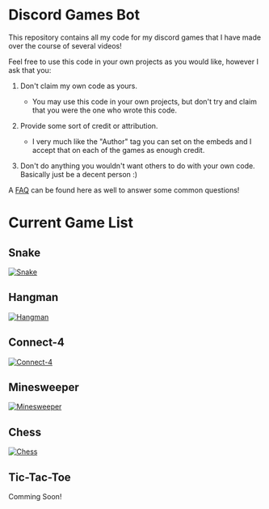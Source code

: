 # Discord Games Bot
This repository contains all my code for my discord games that I have made over the course of several videos!

Feel free to use this code in your own projects as you would like, however I ask that you:
    
1. Don't claim my own code as yours. 
    
    * You may use this code in your own projects, but don't try and claim that you were the one who wrote this code.
2. Provide some sort of credit or attribution. 
    * I very much like the "Author" tag you can set on the embeds and I accept that on each of the games as enough credit.
3. Don't do anything you wouldn't want others to do with your own code. Basically just be a decent person :)

A [FAQ](/FAQ.md) can be found here as well to answer some common questions!

# Current Game List
## Snake
[![Snake](https://img.youtube.com/vi/tk5c0t72Up4/0.jpg)](https://www.youtube.com/watch?v=tk5c0t72Up4 "Snake")
## Hangman
[![Hangman](https://img.youtube.com/vi/0G3gD4KJ59U/0.jpg)](https://www.youtube.com/watch?v=0G3gD4KJ59U "Hangman")
## Connect-4
[![Connect-4](https://img.youtube.com/vi/Sl1ZnvlNalI/0.jpg)](https://www.youtube.com/watch?v=Sl1ZnvlNalI "Connect-4")
## Minesweeper
[![Minesweeper](https://img.youtube.com/vi/j2ylF1AX1RY/0.jpg)](https://www.youtube.com/watch?v=j2ylF1AX1RY "Minesweeper")
## Chess
[![Chess](https://img.youtube.com/vi/yMg9tVZBSPw/0.jpg)](https://www.youtube.com/watch?v=yMg9tVZBSPw "Chess")
## Tic-Tac-Toe
Comming Soon!